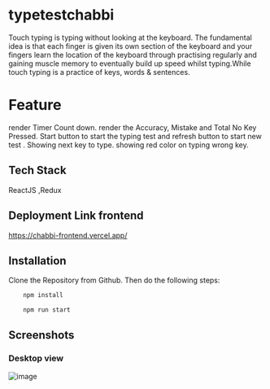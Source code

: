 # typetestchabbi

Touch typing is typing without looking at the keyboard. The fundamental idea is that each finger is given its own section of the keyboard and your fingers learn the location of the keyboard through practising
regularly and gaining muscle memory to eventually build up speed whilst typing.While touch typing is a practice of keys, words & sentences.

# Feature
render Timer Count down.
render the Accuracy, Mistake and Total No Key Pressed.
Start button to start the typing test and refresh button to start new test .
Showing next key to type.
showing red color on typing wrong key.



## Tech Stack
ReactJS ,Redux

## Deployment Link frontend
https://chabbi-frontend.vercel.app/




## Installation

Clone the Repository from Github. Then do the following steps:

```bash
    npm install

    npm run start
```
    
## Screenshots

 ### Desktop view
 ![image](https://github.com/abhiamber/typetestchabbi/assets/102507444/eb3b71b7-7ac9-4270-93ae-8b052824513a)












